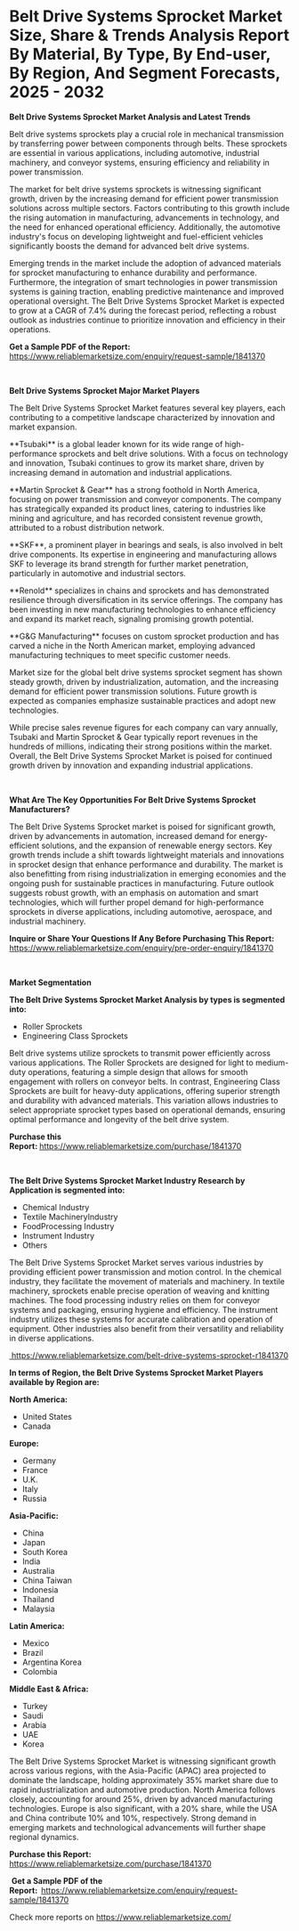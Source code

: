 <p><h1>Belt Drive Systems Sprocket Market Size, Share & Trends Analysis Report By Material, By Type, By End-user, By Region, And Segment Forecasts, 2025 - 2032</h1></p><p><strong>Belt Drive Systems Sprocket Market Analysis and Latest Trends</strong></p>
<p><p>Belt drive systems sprockets play a crucial role in mechanical transmission by transferring power between components through belts. These sprockets are essential in various applications, including automotive, industrial machinery, and conveyor systems, ensuring efficiency and reliability in power transmission.</p><p>The market for belt drive systems sprockets is witnessing significant growth, driven by the increasing demand for efficient power transmission solutions across multiple sectors. Factors contributing to this growth include the rising automation in manufacturing, advancements in technology, and the need for enhanced operational efficiency. Additionally, the automotive industry's focus on developing lightweight and fuel-efficient vehicles significantly boosts the demand for advanced belt drive systems.</p><p>Emerging trends in the market include the adoption of advanced materials for sprocket manufacturing to enhance durability and performance. Furthermore, the integration of smart technologies in power transmission systems is gaining traction, enabling predictive maintenance and improved operational oversight. The Belt Drive Systems Sprocket Market is expected to grow at a CAGR of 7.4% during the forecast period, reflecting a robust outlook as industries continue to prioritize innovation and efficiency in their operations.</p></p>
<p><strong>Get a Sample PDF of the Report:&nbsp;</strong> <a href="https://www.reliablemarketsize.com/enquiry/request-sample/1841370?utm_campaign=3563&utm_medium=2&utm_source=Github&utm_content=ia&utm_term=12042025&utm_id=belt-drive-systems-sprocket">https://www.reliablemarketsize.com/enquiry/request-sample/1841370</a></p>
<p>&nbsp;</p>
<p><strong>Belt Drive Systems Sprocket Major Market Players</strong></p>
<p><p>The Belt Drive Systems Sprocket Market features several key players, each contributing to a competitive landscape characterized by innovation and market expansion. </p><p>**Tsubaki** is a global leader known for its wide range of high-performance sprockets and belt drive solutions. With a focus on technology and innovation, Tsubaki continues to grow its market share, driven by increasing demand in automation and industrial applications.</p><p>**Martin Sprocket & Gear** has a strong foothold in North America, focusing on power transmission and conveyor components. The company has strategically expanded its product lines, catering to industries like mining and agriculture, and has recorded consistent revenue growth, attributed to a robust distribution network.</p><p>**SKF**, a prominent player in bearings and seals, is also involved in belt drive components. Its expertise in engineering and manufacturing allows SKF to leverage its brand strength for further market penetration, particularly in automotive and industrial sectors.</p><p>**Renold** specializes in chains and sprockets and has demonstrated resilience through diversification in its service offerings. The company has been investing in new manufacturing technologies to enhance efficiency and expand its market reach, signaling promising growth potential.</p><p>**G&G Manufacturing** focuses on custom sprocket production and has carved a niche in the North American market, employing advanced manufacturing techniques to meet specific customer needs.</p><p>Market size for the global belt drive systems sprocket segment has shown steady growth, driven by industrialization, automation, and the increasing demand for efficient power transmission solutions. Future growth is expected as companies emphasize sustainable practices and adopt new technologies.</p><p>While precise sales revenue figures for each company can vary annually, Tsubaki and Martin Sprocket & Gear typically report revenues in the hundreds of millions, indicating their strong positions within the market. Overall, the Belt Drive Systems Sprocket Market is poised for continued growth driven by innovation and expanding industrial applications.</p></p>
<p>&nbsp;</p>
<p><strong>What Are The Key Opportunities For Belt Drive Systems Sprocket Manufacturers?</strong></p>
<p><p>The Belt Drive Systems Sprocket market is poised for significant growth, driven by advancements in automation, increased demand for energy-efficient solutions, and the expansion of renewable energy sectors. Key growth trends include a shift towards lightweight materials and innovations in sprocket design that enhance performance and durability. The market is also benefitting from rising industrialization in emerging economies and the ongoing push for sustainable practices in manufacturing. Future outlook suggests robust growth, with an emphasis on automation and smart technologies, which will further propel demand for high-performance sprockets in diverse applications, including automotive, aerospace, and industrial machinery.</p></p>
<p><strong>Inquire or Share Your Questions If Any Before Purchasing This Report:</strong> <a href="https://www.reliablemarketsize.com/enquiry/pre-order-enquiry/1841370?utm_campaign=3563&utm_medium=2&utm_source=Github&utm_content=ia&utm_term=12042025&utm_id=belt-drive-systems-sprocket">https://www.reliablemarketsize.com/enquiry/pre-order-enquiry/1841370</a></p>
<p>&nbsp;</p>
<p><strong>Market Segmentation</strong></p>
<p><strong>The Belt Drive Systems Sprocket Market Analysis by types is segmented into:</strong></p>
<p><ul><li>Roller Sprockets</li><li>Engineering Class Sprockets</li></ul></p>
<p><p>Belt drive systems utilize sprockets to transmit power efficiently across various applications. The Roller Sprockets are designed for light to medium-duty operations, featuring a simple design that allows for smooth engagement with rollers on conveyor belts. In contrast, Engineering Class Sprockets are built for heavy-duty applications, offering superior strength and durability with advanced materials. This variation allows industries to select appropriate sprocket types based on operational demands, ensuring optimal performance and longevity of the belt drive system.</p></p>
<p><strong>Purchase this Report:&nbsp;</strong><a href="https://www.reliablemarketsize.com/purchase/1841370?utm_campaign=3563&utm_medium=2&utm_source=Github&utm_content=ia&utm_term=12042025&utm_id=belt-drive-systems-sprocket">https://www.reliablemarketsize.com/purchase/1841370</a></p>
<p>&nbsp;</p>
<p><strong>The Belt Drive Systems Sprocket Market Industry Research by Application is segmented into:</strong></p>
<p><ul><li>Chemical Industry</li><li>Textile MachineryIndustry</li><li>FoodProcessing Industry</li><li>Instrument Industry</li><li>Others</li></ul></p>
<p><p>The Belt Drive Systems Sprocket Market serves various industries by providing efficient power transmission and motion control. In the chemical industry, they facilitate the movement of materials and machinery. In textile machinery, sprockets enable precise operation of weaving and knitting machines. The food processing industry relies on them for conveyor systems and packaging, ensuring hygiene and efficiency. The instrument industry utilizes these systems for accurate calibration and operation of equipment. Other industries also benefit from their versatility and reliability in diverse applications.</p></p>
<p><a href="https://www.reliablemarketsize.com/belt-drive-systems-sprocket-r1841370?utm_campaign=3563&utm_medium=2&utm_source=Github&utm_content=ia&utm_term=12042025&utm_id=belt-drive-systems-sprocket">&nbsp;https://www.reliablemarketsize.com/belt-drive-systems-sprocket-r1841370</a></p>
<p><strong>In terms of Region, the Belt Drive Systems Sprocket Market Players available by Region are:</strong></p>
<p>
    <p> <strong> North America: </strong>
        <ul>
            <li>United States</li>
            <li>Canada</li>
        </ul>
        </p> 
    <p> <strong> Europe: </strong>
        <ul>
            <li>Germany</li>
            <li>France</li>
            <li>U.K.</li>
            <li>Italy</li>
            <li>Russia</li>
        </ul>
        </p> 
    <p> <strong> Asia-Pacific: </strong>
        <ul>
            <li>China</li>
            <li>Japan</li>
            <li>South Korea</li>
            <li>India</li>
            <li>Australia</li>
            <li>China Taiwan</li>
            <li>Indonesia</li>
            <li>Thailand</li>
            <li>Malaysia</li>
        </ul>
        </p> 
    <p> <strong> Latin America: </strong>
        <ul>
            <li>Mexico</li>
            <li>Brazil</li>
            <li>Argentina Korea</li>
            <li>Colombia</li>
        </ul>
        </p> 
    <p> <strong> Middle East & Africa: </strong>
        <ul>
            <li>Turkey</li>
            <li>Saudi</li>
            <li>Arabia</li>
            <li>UAE</li>
            <li>Korea</li>
        </ul>
    </p>
    </p>
<p><p>The Belt Drive Systems Sprocket Market is witnessing significant growth across various regions, with the Asia-Pacific (APAC) area projected to dominate the landscape, holding approximately 35% market share due to rapid industrialization and automotive production. North America follows closely, accounting for around 25%, driven by advanced manufacturing technologies. Europe is also significant, with a 20% share, while the USA and China contribute 10% and 10%, respectively. Strong demand in emerging markets and technological advancements will further shape regional dynamics.</p></p>
<p><strong>Purchase this Report: </strong><a href="https://www.reliablemarketsize.com/purchase/1841370?utm_campaign=3563&utm_medium=2&utm_source=Github&utm_content=ia&utm_term=12042025&utm_id=belt-drive-systems-sprocket">https://www.reliablemarketsize.com/purchase/1841370</a></p>
<p>&nbsp;<strong>Get a Sample PDF of the Report:&nbsp;&nbsp;</strong><a href="https://www.reliablemarketsize.com/enquiry/request-sample/1841370?utm_campaign=3563&utm_medium=2&utm_source=Github&utm_content=ia&utm_term=12042025&utm_id=belt-drive-systems-sprocket">https://www.reliablemarketsize.com/enquiry/request-sample/1841370</a></p>
<p><strong></strong></p>
<p>Check more reports on <a href="https://www.reliablemarketsize.com/?utm_campaign=3563&utm_medium=2&utm_source=Github&utm_content=ia&utm_term=12042025&utm_id=belt-drive-systems-sprocket">https://www.reliablemarketsize.com/</a></p>